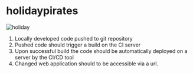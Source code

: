 # holidaypirates
![holiday](https://user-images.githubusercontent.com/8704284/51724515-0e1b3b80-20a1-11e9-8578-947586190ae5.jpg)
1. Locally developed code pushed to git repository
2. Pushed code should trigger a build on the CI server
3. Upon successful build the code should be automatically deployed on a server by the CI/CD tool
4. Changed web application should to be accessible via a url.
